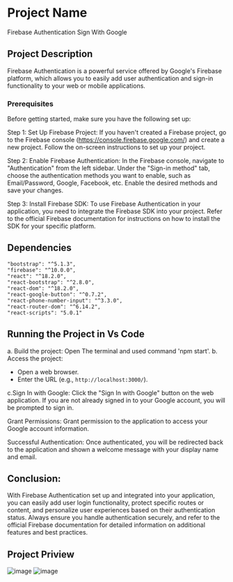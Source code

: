 # Project Name
Firebase Authentication Sign With Google 

## Project Description
Firebase Authentication is a powerful service offered by Google's Firebase platform, which allows you to easily add user authentication and sign-in functionality to your web or mobile applications. 

 ### Prerequisites
Before getting started, make sure you have the following set up:

Step 1: Set Up Firebase Project:
If you haven't created a Firebase project, go to the Firebase console (https://console.firebase.google.com/) and create a new project. Follow the on-screen instructions to set up your project.

Step 2: Enable Firebase Authentication:
In the Firebase console, navigate to "Authentication" from the left sidebar. Under the "Sign-in method" tab, choose the authentication methods you want to enable, such as Email/Password, Google, Facebook, etc. Enable the desired methods and save your changes.

Step 3: Install Firebase SDK:
To use Firebase Authentication in your application, you need to integrate the Firebase SDK into your project. Refer to the official Firebase documentation for instructions on how to install the SDK for your specific platform.

## Dependencies

    "bootstrap": "^5.1.3",
    "firebase": "^10.0.0",
    "react": "^18.2.0",
    "react-bootstrap": "^2.8.0",
    "react-dom": "^18.2.0",
    "react-google-button": "^0.7.2",
    "react-phone-number-input": "^3.3.0",
    "react-router-dom": "^6.14.2",
    "react-scripts": "5.0.1"

## Running the Project in Vs Code
a. Build the project: Open The terminal and used command 'npm start'.
b. Access the project:

   - Open a web browser.
   - Enter the URL (e.g., `http://localhost:3000/`).

c.Sign In with Google: Click the "Sign In with Google" button on the web application. If you are not already signed in to your Google account, you will be prompted to sign in.

Grant Permissions: Grant permission to the application to access your Google account information.

Successful Authentication: Once authenticated, you will be redirected back to the application and shown a welcome message with your display name and email.

## Conclusion:
With Firebase Authentication set up and integrated into your application, you can easily add user login functionality, protect specific routes or content, and personalize user experiences based on their authentication status. Always ensure you handle authentication securely, and refer to the official Firebase documentation for detailed information on additional features and best practices.

## Project Priview
![image](https://github.com/saiinfo/firebase_login/assets/26924010/549253fa-0db4-4c12-94dd-889859030d51)
![image](https://github.com/saiinfo/firebase_login/assets/26924010/995046bb-43ea-4ca3-aeeb-baa50007e186)


